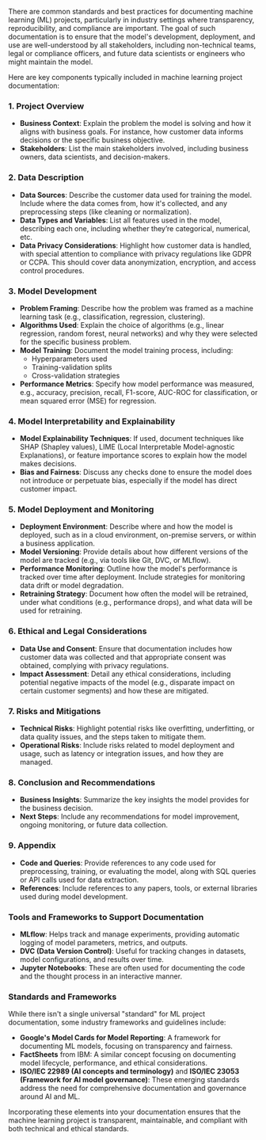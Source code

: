 There are common standards and best practices for documenting machine learning (ML) projects, particularly in industry settings where transparency, reproducibility, and compliance are important. The goal of such documentation is to ensure that the model's development, deployment, and use are well-understood by all stakeholders, including non-technical teams, legal or compliance officers, and future data scientists or engineers who might maintain the model.

Here are key components typically included in machine learning project documentation:

### 1. **Project Overview**

- **Business Context**: Explain the problem the model is solving and how it aligns with business goals. For instance, how customer data informs decisions or the specific business objective.
- **Stakeholders**: List the main stakeholders involved, including business owners, data scientists, and decision-makers.

### 2. **Data Description**

- **Data Sources**: Describe the customer data used for training the model. Include where the data comes from, how it's collected, and any preprocessing steps (like cleaning or normalization).
- **Data Types and Variables**: List all features used in the model, describing each one, including whether they’re categorical, numerical, etc.
- **Data Privacy Considerations**: Highlight how customer data is handled, with special attention to compliance with privacy regulations like GDPR or CCPA. This should cover data anonymization, encryption, and access control procedures.

### 3. **Model Development**

- **Problem Framing**: Describe how the problem was framed as a machine learning task (e.g., classification, regression, clustering).
- **Algorithms Used**: Explain the choice of algorithms (e.g., linear regression, random forest, neural networks) and why they were selected for the specific business problem.
- **Model Training**: Document the model training process, including:
  - Hyperparameters used
  - Training-validation splits
  - Cross-validation strategies
- **Performance Metrics**: Specify how model performance was measured, e.g., accuracy, precision, recall, F1-score, AUC-ROC for classification, or mean squared error (MSE) for regression.

### 4. **Model Interpretability and Explainability**

- **Model Explainability Techniques**: If used, document techniques like SHAP (Shapley values), LIME (Local Interpretable Model-agnostic Explanations), or feature importance scores to explain how the model makes decisions.
- **Bias and Fairness**: Discuss any checks done to ensure the model does not introduce or perpetuate bias, especially if the model has direct customer impact.

### 5. **Model Deployment and Monitoring**

- **Deployment Environment**: Describe where and how the model is deployed, such as in a cloud environment, on-premise servers, or within a business application.
- **Model Versioning**: Provide details about how different versions of the model are tracked (e.g., via tools like Git, DVC, or MLflow).
- **Performance Monitoring**: Outline how the model's performance is tracked over time after deployment. Include strategies for monitoring data drift or model degradation.
- **Retraining Strategy**: Document how often the model will be retrained, under what conditions (e.g., performance drops), and what data will be used for retraining.

### 6. **Ethical and Legal Considerations**

- **Data Use and Consent**: Ensure that documentation includes how customer data was collected and that appropriate consent was obtained, complying with privacy regulations.
- **Impact Assessment**: Detail any ethical considerations, including potential negative impacts of the model (e.g., disparate impact on certain customer segments) and how these are mitigated.

### 7. **Risks and Mitigations**

- **Technical Risks**: Highlight potential risks like overfitting, underfitting, or data quality issues, and the steps taken to mitigate them.
- **Operational Risks**: Include risks related to model deployment and usage, such as latency or integration issues, and how they are managed.

### 8. **Conclusion and Recommendations**

- **Business Insights**: Summarize the key insights the model provides for the business decision.
- **Next Steps**: Include any recommendations for model improvement, ongoing monitoring, or future data collection.

### 9. **Appendix**

- **Code and Queries**: Provide references to any code used for preprocessing, training, or evaluating the model, along with SQL queries or API calls used for data extraction.
- **References**: Include references to any papers, tools, or external libraries used during model development.

### Tools and Frameworks to Support Documentation

- **MLflow**: Helps track and manage experiments, providing automatic logging of model parameters, metrics, and outputs.
- **DVC (Data Version Control)**: Useful for tracking changes in datasets, model configurations, and results over time.
- **Jupyter Notebooks**: These are often used for documenting the code and the thought process in an interactive manner.

### Standards and Frameworks

While there isn't a single universal "standard" for ML project documentation, some industry frameworks and guidelines include:

- **Google's Model Cards for Model Reporting**: A framework for documenting ML models, focusing on transparency and fairness.
- **FactSheets** from IBM: A similar concept focusing on documenting model lifecycle, performance, and ethical considerations.
- **ISO/IEC 22989 (AI concepts and terminology)** and **ISO/IEC 23053 (Framework for AI model governance)**: These emerging standards address the need for comprehensive documentation and governance around AI and ML.

Incorporating these elements into your documentation ensures that the machine learning project is transparent, maintainable, and compliant with both technical and ethical standards.
